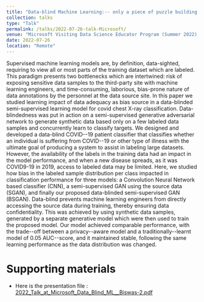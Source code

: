 ```yaml
---
title: "Data-blind Machine Learning:-- only a piece of puzzle building models in oblivious settings"
collection: talks
type: "Talk"
permalink: /talks/2022-07-26-talk-Microsoft/
venue: "Microsoft Visiting Data Science Educator Program (Summer 2022), Cohort 2"
date: 2022-07-26
location: "Remote"
---
```


Supervised machine learning models are, by definition, data-sighted, requiring to view all or most parts of the training dataset which are labeled. 
This paradigm presents two bottlenecks which are intertwined: risk of exposing sensitive data samples to the third-party site with machine learning engineers, and time-consuming, laborious, bias-prone nature of data annotations by the personnel at the data source site. 
In this paper we studied learning impact of data adequacy as bias source in a data-blinded semi-supervised learning model for covid chest X-ray classification.
Data-blindedness was put in action on a semi-supervised generative adversarial network to generate synthetic data based only on a few labeled data samples and concurrently learn to classify targets. 
We designed and developed a data-blind COVID--19 patient classifier that classifies whether an individual is suffering from COVID--19 or other type of illness with the ultimate goal of producing a system to assist in labeling large datasets. 
However, the availability of the labels in the training data had an impact in the model performance, and when a new disease spreads, as it was COVID9-19 in 2019, access to labeled data may be limited.
Here, we studied how bias in the labeled sample distribution per class impacted in classification performance for three models: a Convolution Neural Network based classifier (CNN), a semi-supervised GAN using the source data (SGAN), and finally our proposed data-blinded semi-supervised GAN (BSGAN).
Data-blind prevents machine learning engineers from directly accessing the source data during training, thereby ensuring data confidentiality. 
This was achieved by using synthetic data samples, generated by a separate generative model which were then used to train the proposed model.
Our model achieved comparable performance, with the trade--off between a privacy--aware model and a traditionally--learnt model of $0.05$ AUC--score, and it maintained stable, following the same learning performance as the data distribution was changed.

# Supporting materials
* Here is the presentation file : [2022_Talk_at_Microsoft_Data_Blind_ML__Biswas-2.pdf](https://drive.google.com/file/d/1w1l_qhe48gZQQVKmkW1O1sycj1Iv93UD/view?usp=sharing)

